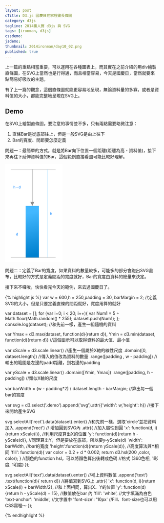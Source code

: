 ```yaml
---
layout: post
cTitle: D3.js 國慶日在家裡畫長條圖
category: d3js
tagline: 2014鐵人賽 d3js 與 SVG
tags: [ironman, d3js]
cssdemo: 
jsdemo: 
thumbnail: 2014ironman/day10_02.png
published: true
---
```


上一篇的重點相當重要，可以運用在各種圖表上，而其實在之前介紹的用div繪製直條圖，在SVG上當然也是行得通，而且相當容易，今天是國慶日，當然就要來點簡易好吸收的主題。

<!-- more -->

有了上一篇的觀念，這個直條圖就能更容易地呈現，無論資料量的多寡，或者是資料值的大小，都能完整地呈現在SVG上。

## Demo

在SVG上繪製直條圖，要注意的事情並不多，只有兩點需要略微注意：

1. 直條Bar是從底部往上，但是一般SVG是由上往下
2. Bar的寬度、間距要怎麼定義

問題一：最簡單的方式，就是將Bar向下位置一個距離(距離為高 - 資料值)，接下來再往下延伸資料值的Bar，這個範例直接看圖可能比較好理解。

![](/images/2014ironman/day10_01.png)

問題二：定義了Bar的寬度，如果資料的數量較多，可能多的部分會跑出SVG畫布，比較好的方式是定義間距的寬度就好，Bar的寬度由資料的總量來決定。

接下來不囉唆，快快看完今天的範例，來去過國慶日了。

<div class="demo">
	
</div>

{% highlight js %}
var w = 600,h = 250,padding = 30, barMargin = 2;
//定義SVG的大小，但是只要定義直條的間距就好，寬度用算的就好

var dataset = []; 
for (var i=0; i < 20; i++){
	var Num1 = 5 + Math.floor(Math.random() * 255);
	dataset.push(Num1);
};
console.log(dataset);
//和先前一樣，產生一組隨機的資料

var Ymax = d3.max(dataset, function(d){return d}),
	Ymin = d3.min(dataset, function(d){return d})
//這個函示可以取得資料的最大值、最小值

var xScale = d3.scale.linear() //產生一個屬於X軸的線性尺度
	.domain([0, dataset.length]) //傳入的值改為資料的數量
	.range([padding , w - padding]) 
	//輸出的範圍是左邊的padd距離，到右邊的padding

var yScale = d3.scale.linear()
	.domain([Ymin, Ymax])
	.range([padding, h - padding])
	//類似X軸的尺度

var barWidth = (w - padding*2) / dataset.length - barMargin;
//算出每一個bar的寬度

var svg = d3.select('.demo').append('svg').attr({'width': w,'height': h})
//接下來開始產生SVG

svg.selectAll('rect').data(dataset).enter() //和先前一樣，選取'circle'並把資料加入
.append('rect') // 增加圓到SVG內
.attr({	//加入屬性到圓
	'x': function(d, i){return xScale(i)}, //利用尺度算出X的位置
	'y': function(d){return h - yScale(d)}, //同理算出Y，但是要放在底部，所以要y-yScale(d)
	'width': barWidth, //bar的寬度
	'height':function(d){return yScale(d)}, //高度算法與Y相同
	'fill': function(d){
		var color = 0.2 + d * 0.002;
		return  d3.hsl(200 ,color, color);
	} 
	//顏色的function hsl，可以將顏色算出後轉成色碼
	//格式 (360色相, 1彩度, 1明度)
});

svg.selectAll('text').data(dataset).enter() //補上資料數值
.append('text') 
.text(function(d){ return d}) //將值寫到SVG上
.attr({
	'x': function(d, i){return xScale(i) + barWidth/2},
	//和上面相同，算出X、Y的位置
	'y': function(d){return h - yScale(d) + 15}, //數值放在bar 內
	'fill': 'white', //文字填滿為白色
	'text-anchor': 'middle', //文字置中
	'font-size': '10px' //Fill、font-size也可以用CSS寫喔～
});

{% endhighlight %}



<script>
	var w = 600,h = 250,padding = 30, barMargin = 2;
	//定義SVG的大小，但是只要定義直條的間距就好，寬度用算的就好

	var dataset = []; 
	for (var i=0; i < 20; i++){
		var Num1 = 5 + Math.floor(Math.random() * 255);
		dataset.push(Num1);
	};
	console.log(dataset);
	//和先前一樣，產生一組隨機的資料
	
	var Ymax = d3.max(dataset, function(d){return d}),
		Ymin = d3.min(dataset, function(d){return d})
	//這個函示可以取得資料的最大值、最小值

	var xScale = d3.scale.linear() //產生一個屬於X軸的線性尺度
					.domain([0, dataset.length]) //傳入的值改為資料的數量
					.range([padding , w - padding]) 
					//輸出的範圍是左邊的padd距離，到右邊的padding

	var yScale = d3.scale.linear()
					.domain([Ymin, Ymax])
					.range([padding, h - padding])
					//類似X軸的尺度

	var barWidth = (w - padding*2) / dataset.length - barMargin;
	//算出每一個bar的寬度

	var svg = d3.select('.demo').append('svg').attr({'width': w,'height': h})
		//接下來開始產生SVG
		
		svg.selectAll('rect').data(dataset).enter() //和先前一樣，選取'circle'並把資料加入
		.append('rect') // 增加圓到SVG內
		.attr({	//加入屬性到圓
			'x': function(d, i){return xScale(i)}, //利用尺度算出X的位置
			'y': function(d){return h - yScale(d)}, //同理算出Y，但是要放在底部，所以要y-yScale(d)
			'width': barWidth, //bar的寬度
			'height':function(d){return yScale(d)}, //高度算法與Y相同
			'fill': function(d){
				var color = 0.2 + d * 0.002;
				return  d3.hsl(200 ,color, color);
			} 
			//顏色的function hsl，可以將顏色算出後轉成色碼
			//格式 (360色相, 1彩度, 1明度)
		});

		svg.selectAll('text').data(dataset).enter() //補上資料數值
		.append('text') 
		.text(function(d){ return d}) //將值寫到SVG上
		.attr({
			'x': function(d, i){return xScale(i) + barWidth/2},
			//和上面相同，算出X、Y的位置
			'y': function(d){return h - yScale(d) + 15}, //數值放在bar 內
			'fill': 'white', //文字填滿為白色
			'text-anchor': 'middle', //文字置中
			'font-size': '10px' //Fill、font-size也可以用CSS寫喔～
		});
</script>


	

